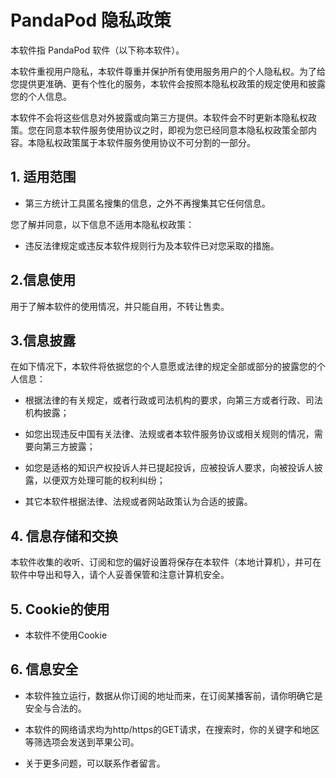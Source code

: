 # PandaPod 隐私政策

本软件指 PandaPod 软件（以下称本软件）。

本软件重视用户隐私，本软件尊重并保护所有使用服务用户的个人隐私权。为了给您提供更准确、更有个性化的服务，本软件会按照本隐私权政策的规定使用和披露您的个人信息。

本软件不会将这些信息对外披露或向第三方提供。本软件会不时更新本隐私权政策。您在同意本软件服务使用协议之时，即视为您已经同意本隐私权政策全部内容。本隐私权政策属于本软件服务使用协议不可分割的一部分。

## 1. 适用范围

- 第三方统计工具匿名搜集的信息，之外不再搜集其它任何信息。

您了解并同意，以下信息不适用本隐私权政策：

 - 违反法律规定或违反本软件规则行为及本软件已对您采取的措施。

## 2.信息使用

用于了解本软件的使用情况，并只能自用，不转让售卖。

## 3.信息披露

在如下情况下，本软件将依据您的个人意愿或法律的规定全部或部分的披露您的个人信息：


-  根据法律的有关规定，或者行政或司法机构的要求，向第三方或者行政、司法机构披露；

-  如您出现违反中国有关法律、法规或者本软件服务协议或相关规则的情况，需要向第三方披露；  

-  如您是适格的知识产权投诉人并已提起投诉，应被投诉人要求，向被投诉人披露，以便双方处理可能的权利纠纷；

-  其它本软件根据法律、法规或者网站政策认为合适的披露。 

 
## 4. 信息存储和交换  

本软件收集的收听、订阅和您的偏好设置将保存在本软件（本地计算机），并可在软件中导出和导入，请个人妥善保管和注意计算机安全。

## 5. Cookie的使用 

-  本软件不使用Cookie

## 6. 信息安全  

-  本软件独立运行，数据从你订阅的地址而来，在订阅某播客前，请你明确它是安全与合法的。

-  本软件的网络请求均为http/https的GET请求，在搜索时，你的关键字和地区等筛选项会发送到苹果公司。

-  关于更多问题，可以联系作者留言。
